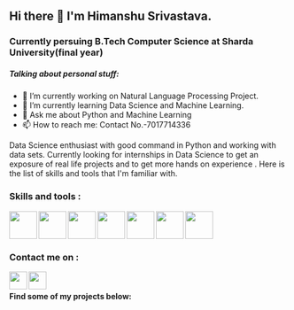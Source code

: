## Hi there 👋  I'm Himanshu Srivastava.


### Currently persuing B.Tech Computer Science at Sharda University(final year)

##### Talking about personal stuff:
- 🔭 I’m currently working on Natural Language Processing Project.
- 🌱 I’m currently learning Data Science and Machine Learning.
- 💬 Ask me about Python and Machine Learning
- 📫 How to reach me: Contact No.-7017714336

Data Science enthusiast with good command in Python and working with data sets. Currently looking for internships in Data Science to get an exposure of real life projects and to get more hands on experience . Here is the list of skills and tools that I'm familiar with. 

### Skills and tools : 
<img align='left' src='https://user-images.githubusercontent.com/33648836/93666059-b7921a80-fa98-11ea-80dc-3480276a761e.png' width='50px' height='50px' />
<img align='left' src='https://user-images.githubusercontent.com/33648836/93666060-b95bde00-fa98-11ea-85ce-1f4dfb982290.png' width='50px' height='50px' />
<img align='left' src='https://user-images.githubusercontent.com/33648836/93666061-b9f47480-fa98-11ea-9384-99d2ad22af18.png' width='50px' height='50px' />
<img align='left' src='https://user-images.githubusercontent.com/33648836/93666063-ba8d0b00-fa98-11ea-9c01-f53bd4e4342f.png' width='50px' height='50px' />
<img align='left' src='https://user-images.githubusercontent.com/33648836/93666064-ba8d0b00-fa98-11ea-8702-f43386b380ca.png' width='50px' height='50px' />
<img align='left' src='https://user-images.githubusercontent.com/33648836/93666065-bb25a180-fa98-11ea-8b7e-2303cc7adb8e.png' width='50px' height='50px' />
<img alifn='left' src='https://user-images.githubusercontent.com/33648836/93666212-ec52a180-fa99-11ea-84e3-a5fa12e65ab7.png' width='50px' height='50px' />

<br>

### Contact me on :
[<img align='left' src='https://user-images.githubusercontent.com/33648836/93665200-42234b80-fa92-11ea-8a9c-409ad1506ac7.png' width='32px' height='32px' />](https://www.linkedin.com/in/himanshu-srivastava-191b4a1a7/)

<a href='mailto:srivastavahimanshu3382118@gmail.com'><img align='left' src='https://user-images.githubusercontent.com/33648836/93665420-f83b6500-fa93-11ea-9abe-50686520322d.png' width='32px' height='32px'/> </a>
<br>
#### Find some of my projects below:
